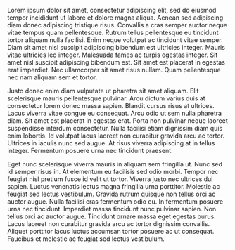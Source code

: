 Lorem ipsum dolor sit amet, consectetur adipiscing elit, sed do eiusmod tempor incididunt ut labore et dolore magna aliqua. Aenean sed adipiscing diam donec adipiscing tristique risus. Convallis a cras semper auctor neque vitae tempus quam pellentesque. Rutrum tellus pellentesque eu tincidunt tortor aliquam nulla facilisi. Enim neque volutpat ac tincidunt vitae semper. Diam sit amet nisl suscipit adipiscing bibendum est ultricies integer. Mauris vitae ultricies leo integer. Malesuada fames ac turpis egestas integer. Sit amet nisl suscipit adipiscing bibendum est. Sit amet est placerat in egestas erat imperdiet. Nec ullamcorper sit amet risus nullam. Quam pellentesque nec nam aliquam sem et tortor.

Justo donec enim diam vulputate ut pharetra sit amet aliquam. Elit scelerisque mauris pellentesque pulvinar. Arcu dictum varius duis at consectetur lorem donec massa sapien. Blandit cursus risus at ultrices. Lacus viverra vitae congue eu consequat. Arcu odio ut sem nulla pharetra diam. Sit amet est placerat in egestas erat. Porta non pulvinar neque laoreet suspendisse interdum consectetur. Nulla facilisi etiam dignissim diam quis enim lobortis. Id volutpat lacus laoreet non curabitur gravida arcu ac tortor. Ultrices in iaculis nunc sed augue. At risus viverra adipiscing at in tellus integer. Fermentum posuere urna nec tincidunt praesent.

Eget nunc scelerisque viverra mauris in aliquam sem fringilla ut. Nunc sed id semper risus in. At elementum eu facilisis sed odio morbi. Tempor nec feugiat nisl pretium fusce id velit ut tortor. Viverra justo nec ultrices dui sapien. Luctus venenatis lectus magna fringilla urna porttitor. Molestie ac feugiat sed lectus vestibulum. Gravida rutrum quisque non tellus orci ac auctor augue. Nulla facilisi cras fermentum odio eu. In fermentum posuere urna nec tincidunt. Imperdiet massa tincidunt nunc pulvinar sapien. Non tellus orci ac auctor augue. Tincidunt ornare massa eget egestas purus. Lacus laoreet non curabitur gravida arcu ac tortor dignissim convallis. Aliquet porttitor lacus luctus accumsan tortor posuere ac ut consequat. Faucibus et molestie ac feugiat sed lectus vestibulum.